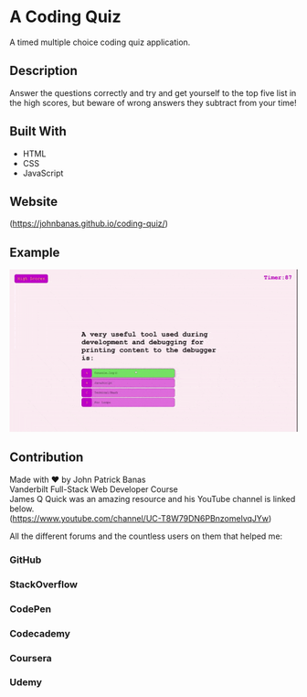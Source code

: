 # A Coding Quiz
A timed multiple choice coding quiz application.

## Description
Answer the questions correctly and try and get yourself to the top five list in the high scores, but beware of wrong answers they subtract from your time!

## Built With
* HTML
* CSS
* JavaScript

## Website
(https://johnbanas.github.io/coding-quiz/)

## Example
![GIF displaying quiz running on web browser](./assets/images/code-quiz.gif)

## Contribution
Made with :heart: by John Patrick Banas <br>
Vanderbilt Full-Stack Web Developer Course <br>
James Q Quick was an amazing resource and his YouTube channel is linked below. <br>
(https://www.youtube.com/channel/UC-T8W79DN6PBnzomelvqJYw) <br>

All the different forums and the countless users on them that helped me: 
### GitHub
### StackOverflow
### CodePen
### Codecademy
### Coursera
### Udemy

